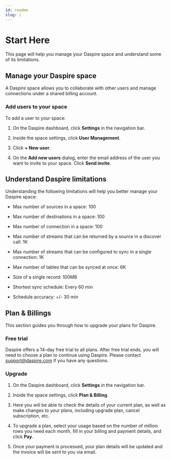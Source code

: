 ```yaml
---
id: readme
slug: /
---
```

# Start Here

This page will help you manage your Daspire space and understand some of its limitations.

## Manage your Daspire space

A Daspire space allows you to collaborate with other users and manage connections under a shared billing account.

### Add users to your space

To add a user to your space:

1. On the Daspire dashboard, click **Settings** in the navigation bar.

2. Inside the space settings, click **User Management**.

3. Click **+ New user**.

4. On the **Add new users** dialog, enter the email address of the user you want to invite to your space. Click **Send invite**.

## Understand Daspire limitations

Understanding the following limitations will help you better manage your Daspire space:

* Max number of sources in a space: 100

* Max number of destinations in a space: 100

* Max number of connection in a space: 100

* Max number of streams that can be returned by a source in a discover call: 1K

* Max number of streams that can be configured to sync in a single connection: 1K

* Max number of tables that can be synced at once: 6K

* Size of a single record: 100MB

* Shortest sync schedule: Every 60 min

* Schedule accuracy: +/- 30 min

## Plan & Billings

This section guides you through how to upgrade your plans for Daspire.

### Free trial

Daspire offers a 14-day free trial to all plans. After free trial ends, you will need to choose a plan to continue using Daspire. Please contact [support@daspire.com](mailto:support@daspire.com) if you have any questions.

### Upgrade

1. On the Daspire dashboard, click **Settings** in the navigation bar.

2. Inside the space settings, click **Plan & Billing**.

3. Here you will be able to check the details of your current plan, as well as make changes to your plans, including upgrade plan, cancel subscription, etc.

4. To upgrade a plan, select your usage based on the number of million rows you need each month, fill in your billing and payment details, and click **Pay**.

5. Once your payment is processed, your plan details will be updated and the invoice will be sent to you via email.